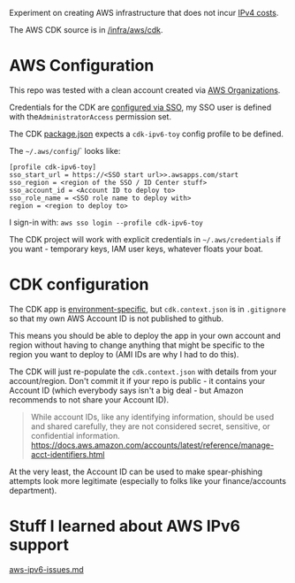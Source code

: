
Experiment on creating AWS infrastructure that does not incur 
[IPv4 costs](https://aws.amazon.com/blogs/aws/new-aws-public-ipv4-address-charge-public-ip-insights/).

The AWS CDK source is in [/infra/aws/cdk](/infra/aws/cdk).


# AWS Configuration

This repo was tested with a clean account created via 
[AWS Organizations](https://docs.aws.amazon.com/organizations/latest/userguide/orgs_introduction.html).


Credentials for the CDK are 
[configured via SSO](https://ben11kehoe.medium.com/never-put-aws-temporary-credentials-in-env-vars-or-credentials-files-theres-a-better-way-25ec45b4d73e),
my SSO user is defined with the`AdministratorAccess` permission set.

The CDK [package.json](/infra/aws/cdk/package.json) expects a `cdk-ipv6-toy`
config profile to be defined.

The `~/.aws/config`/` looks like:
```
[profile cdk-ipv6-toy]
sso_start_url = https://<SSO start url>>.awsapps.com/start
sso_region = <region of the SSO / ID Center stuff>
sso_account_id = <Account ID to deploy to>
sso_role_name = <SSO role name to deploy with>
region = <region to deploy to>
```

I sign-in with:
`aws sso login --profile cdk-ipv6-toy`

The CDK project will work with explicit credentials in `~/.aws/credentials` 
if you want - temporary keys, IAM user keys, whatever floats your boat.


# CDK configuration

The CDK app is [environment-specific](https://docs.aws.amazon.com/cdk/v2/guide/environments.html),
but `cdk.context.json` is in `.gitignore` so that my own AWS Account ID is not 
published to github.

This means you should be able to deploy the app in your own account and region 
without having to change anything that might be specific to the region you want 
to deploy to (AMI IDs are why I had to do this).

The CDK will just re-populate the `cdk.context.json` with details from your 
account/region.  Don't commit it if your repo is public - it contains your 
Account ID (which everybody says isn't a big deal - but Amazon recommends 
to not share your Account ID).

> While account IDs, like any identifying information, should be used and 
> shared carefully, they are not considered secret, sensitive, or confidential 
> information.
> https://docs.aws.amazon.com/accounts/latest/reference/manage-acct-identifiers.html

At the very least, the Account ID can be used to make spear-phishing attempts 
look more legitimate (especially to folks like your finance/accounts 
department).


# Stuff I learned about AWS IPv6 support

[aws-ipv6-issues.md](/doc/aws-ipv6-issues.md)